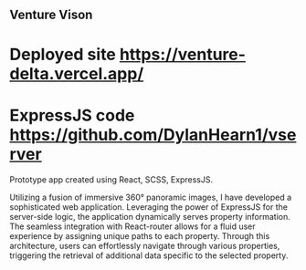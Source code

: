 ## Venture Vison

# Deployed site https://venture-delta.vercel.app/

# ExpressJS code https://github.com/DylanHearn1/vserver

Prototype app created using React, SCSS, ExpressJS.

Utilizing a fusion of immersive 360° panoramic images, I have developed a sophisticated web application. Leveraging the power of ExpressJS for the server-side logic, the application dynamically serves property information. The seamless integration with React-router allows for a fluid user experience by assigning unique paths to each property. Through this architecture, users can effortlessly navigate through various properties, triggering the retrieval of additional data specific to the selected property.

